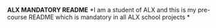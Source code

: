 **ALX MANDATORY README**
*I am a student of ALX and this is my pre-course README which is mandatory in all ALX school projects *